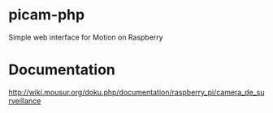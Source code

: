 # picam-php
Simple web interface for Motion on Raspberry

# Documentation
http://wiki.mousur.org/doku.php/documentation/raspberry_pi/camera_de_surveillance

